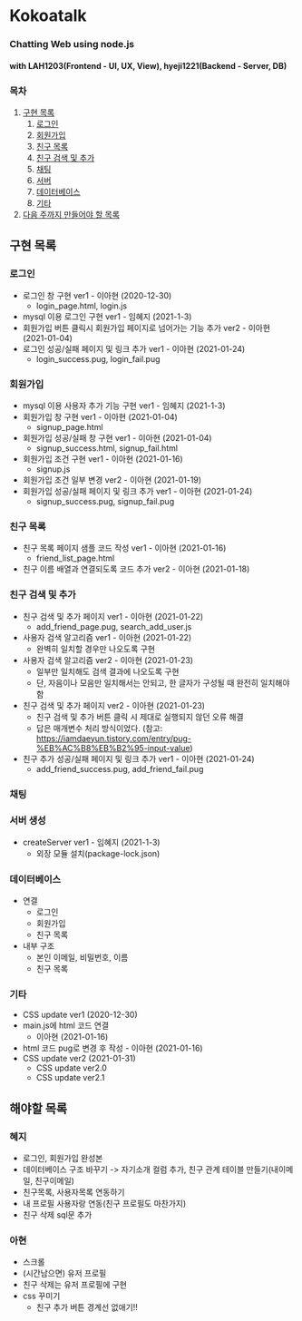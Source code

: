 # Kokoatalk
### Chatting Web using node.js
#### with LAH1203(Frontend - UI, UX, View), hyeji1221(Backend - Server, DB)

### 목차
1. [구현 목록](#구현-목록)
    1. [로그인](#로그인)
    2. [회원가입](#회원가입)
    3. [친구 목록](#친구-목록)
    4. [친구 검색 및 추가](#친구-검색-및-추가)
    5. [채팅](#채팅)
    6. [서버](#서버-생성)
    7. [데이터베이스](#데이터베이스)
    8. [기타](#기타)
2. [다음 주까지 만들어야 할 목록](#다음주까지-해야할-목록)

## 구현 목록
### 로그인
  - 로그인 창 구현 ver1 - 이아현 (2020-12-30)
    + login_page.html, login.js
  - mysql 이용 로그인 구현 ver1 - 임혜지 (2021-1-3) 
  - 회원가입 버튼 클릭시 회원가입 페이지로 넘어가는 기능 추가 ver2 - 이아현 (2021-01-04)
  - 로그인 성공/실패 페이지 및 링크 추가 ver1 - 이아현 (2021-01-24)
    + login_success.pug, login_fail.pug

### 회원가입
  - mysql 이용 사용자 추가 기능 구현 ver1 - 임혜지 (2021-1-3)
  - 회원가입 창 구현 ver1 - 이아현 (2021-01-04)
    + signup_page.html
  - 회원가입 성공/실패 창 구현 ver1 - 이아현 (2021-01-04)
    + signup_success.html, signup_fail.html
  - 회원가입 조건 구현 ver1 - 이아현 (2021-01-16)
    + signup.js
  - 회원가입 조건 일부 변경 ver2 - 이아현 (2021-01-19)
  - 회원가입 성공/실패 페이지 및 링크 추가 ver1 - 이아현 (2021-01-24)
    + signup_success.pug, signup_fail.pug

### 친구 목록
  - 친구 목록 페이지 샘플 코드 작성 ver1 - 이아현 (2021-01-16)
    + friend_list_page.html
  - 친구 이름 배열과 연결되도록 코드 추가 ver2 - 이아현 (2021-01-18)

### 친구 검색 및 추가
  - 친구 검색 및 추가 페이지 ver1 - 이아현 (2021-01-22)
    + add_friend_page.pug, search_add_user.js
  - 사용자 검색 알고리즘 ver1 - 이아현 (2021-01-22)
    + 완벽히 일치할 경우만 나오도록 구현
  - 사용자 검색 알고리즘 ver2 - 이아현 (2021-01-23)
    + 일부만 일치해도 검색 결과에 나오도록 구현
    + 단, 자음이나 모음만 일치해서는 안되고, 한 글자가 구성될 때 완전히 일치해야 함
  - 친구 검색 및 추가 페이지 ver2 - 이아현 (2021-01-23)
    + 친구 검색 및 추가 버튼 클릭 시 제대로 실행되지 않던 오류 해결
    + 답은 매개변수 처리 방식이었다. (참고: https://iamdaeyun.tistory.com/entry/pug-%EB%AC%B8%EB%B2%95-input-value)
  - 친구 추가 성공/실패 페이지 및 링크 추가 ver1 - 이아현 (2021-01-24)
    + add_friend_success.pug, add_friend_fail.pug

### 채팅

### 서버 생성
  - createServer ver1 - 임혜지 (2021-1-3)
    + 외장 모듈 설치(package-lock.json)

### 데이터베이스
  - 연결
    + 로그인
    + 회원가입
    + 친구 목록
  - 내부 구조
    + 본인 이메일, 비밀번호, 이름
    + 친구 목록

### 기타
  - CSS update ver1 (2020-12-30)
  - main.js에 html 코드 연결
    + 이아현 (2021-01-16)
  - html 코드 pug로 변경 후 작성 - 이아현 (2021-01-16)
  - CSS update ver2 (2021-01-31)
    - CSS update ver2.0
    - CSS update ver2.1

## 해야할 목록
### 혜지
  - 로그인, 회원가입 완성본
  - 데이터베이스 구조 바꾸기 -> 자기소개 컬럼 추가, 친구 관계 테이블 만들기(내이메일, 친구이메일)
  - 친구목록, 사용자목록 연동하기
  - 내 프로필 사용자랑 연동(친구 프로필도 마찬가지)
  - 친구 삭제 sql문 추가
### 아현
  - 스크롤
  - (시간남으면) 유저 프로필
  - 친구 삭제는 유저 프로필에 구현
  - css 꾸미기
    - 친구 추가 버튼 경계선 없애기!!
